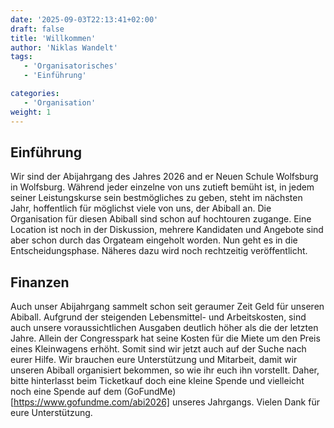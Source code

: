 ```yaml
---
date: '2025-09-03T22:13:41+02:00'
draft: false
title: 'Willkommen'
author: 'Niklas Wandelt'
tags:
   - 'Organisatorisches'
   - 'Einführung'

categories:
   - 'Organisation'
weight: 1
---
```



## Einführung

Wir sind der Abijahrgang des Jahres 2026 and er Neuen Schule Wolfsburg in Wolfsburg. Während jeder einzelne von uns zutieft bemüht ist, in jedem seiner Leistungskurse sein bestmögliches zu geben, steht im nächsten Jahr, hoffentlich für möglichst viele von uns, der Abiball an. Die Organisation für diesen Abiball sind schon auf hochtouren zugange. Eine Location ist noch in der Diskussion, mehrere Kandidaten und Angebote sind aber schon durch das Orgateam eingeholt worden. Nun geht es in die Entscheidungsphase. Näheres dazu wird noch rechtzeitig veröffentlicht.

## Finanzen

Auch unser Abijahrgang sammelt schon seit geraumer Zeit Geld für unseren Abiball. Aufgrund der steigenden Lebensmittel- und Arbeitskosten, sind auch unsere voraussichtlichen Ausgaben deutlich höher als die der letzten Jahre. Allein der Congresspark hat seine Kosten für die Miete um den Preis eines Kleinwagens erhöht. Somit sind wir jetzt auch auf der Suche nach eurer Hilfe. Wir brauchen eure Unterstützung und Mitarbeit, damit wir unseren Abiball organisiert bekommen, so wie ihr euch ihn vorstellt. Daher, bitte hinterlasst beim Ticketkauf doch eine kleine Spende und vielleicht noch eine Spende auf dem (GoFundMe)[https://www.gofundme.com/abi2026] unseres Jahrgangs. Vielen Dank für eure Unterstützung.
